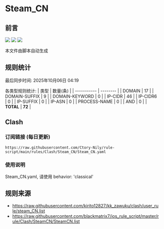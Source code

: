 # Steam_CN

## 前言
![](https://img.shields.io/badge/%E4%B8%8B%E8%BD%BD%E8%A7%84%E5%88%99-%E5%90%88%E5%B9%B6%E8%A7%84%E5%88%99-blue) ![](https://img.shields.io/badge/%E7%BB%9F%E8%AE%A1%E6%95%B0%E9%87%8F-green) ![](https://img.shields.io/badge/%E7%94%9F%E6%88%90%E8%AE%A2%E9%98%85-8A2BE2)

本文件由脚本自动生成

## 规则统计
最后同步时间: 2025年10月06日 04:19

各类型规则统计:
| 类型        | 数量(条) |
| ----------- | -------- |
| DOMAIN       | 17       | 
| DOMAIN-SUFFIX | 9        | 
| DOMAIN-KEYWORD | 0        | 
| IP-CIDR      | 46       | 
| IP-CIDR6     | 0        | 
| IP-SUFFIX    | 0        | 
| IP-ASN       | 0        | 
| PROCESS-NAME | 0        | 
| AND          | 0        | 
| **TOTAL** | **72** | 
## Clash

### 订阅链接 (每日更新)
```
https://raw.githubusercontent.com/Ctory-Nily/rule-script/main/rules/Clash/Steam_CN/Steam_CN.yaml
```

### 使用说明
Steam_CN.yaml, 请使用 behavior: 'classical'

## 规则来源
- https://raw.githubusercontent.com/kirito12827/kk_zawuku/clash/user_rule/steam_CN.list 
- https://raw.githubusercontent.com/blackmatrix7/ios_rule_script/master/rule/Clash/SteamCN/SteamCN.list 
